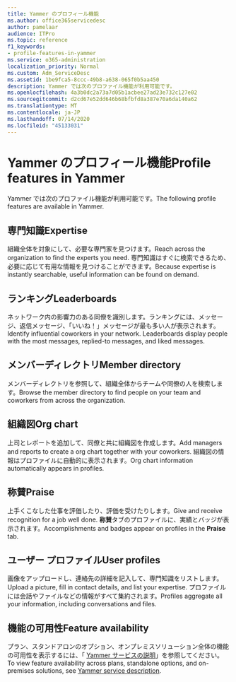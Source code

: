 ```yaml
---
title: Yammer のプロフィール機能
ms.author: office365servicedesc
author: pamelaar
audience: ITPro
ms.topic: reference
f1_keywords:
- profile-features-in-yammer
ms.service: o365-administration
localization_priority: Normal
ms.custom: Adm_ServiceDesc
ms.assetid: 1be9fca5-8ccc-49b8-a638-065f0b5aa450
description: Yammer では次のプロファイル機能が利用可能です。
ms.openlocfilehash: 4a3b0dc2a73a7d05b1acbee27ad23e732c127e02
ms.sourcegitcommit: d2cd67e52dd646b68bfbfd8a387e70a6da140a62
ms.translationtype: MT
ms.contentlocale: ja-JP
ms.lasthandoff: 07/14/2020
ms.locfileid: "45133031"
---
```

# <a name="profile-features-in-yammer"></a><span data-ttu-id="b2d60-103">Yammer のプロフィール機能</span><span class="sxs-lookup"><span data-stu-id="b2d60-103">Profile features in Yammer</span></span>

<span data-ttu-id="b2d60-104">Yammer では次のプロファイル機能が利用可能です。</span><span class="sxs-lookup"><span data-stu-id="b2d60-104">The following profile features are available in Yammer.</span></span>
 
## <a name="expertise"></a><span data-ttu-id="b2d60-105">専門知識</span><span class="sxs-lookup"><span data-stu-id="b2d60-105">Expertise</span></span>

<span data-ttu-id="b2d60-106">組織全体を対象にして、必要な専門家を見つけます。</span><span class="sxs-lookup"><span data-stu-id="b2d60-106">Reach across the organization to find the experts you need.</span></span> <span data-ttu-id="b2d60-107">専門知識はすぐに検索できるため、必要に応じて有用な情報を見つけることができます。</span><span class="sxs-lookup"><span data-stu-id="b2d60-107">Because expertise is instantly searchable, useful information can be found on demand.</span></span>

## <a name="leaderboards"></a><span data-ttu-id="b2d60-108">ランキング</span><span class="sxs-lookup"><span data-stu-id="b2d60-108">Leaderboards</span></span>

<span data-ttu-id="b2d60-p102">ネットワーク内の影響力のある同僚を識別します。ランキングには、メッセージ、返信メッセージ、「いいね！」メッセージが最も多い人が表示されます。</span><span class="sxs-lookup"><span data-stu-id="b2d60-p102">Identify influential coworkers in your network. Leaderboards display people with the most messages, replied-to messages, and liked messages.</span></span>

## <a name="member-directory"></a><span data-ttu-id="b2d60-111">メンバーディレクトリ</span><span class="sxs-lookup"><span data-stu-id="b2d60-111">Member directory</span></span>

<span data-ttu-id="b2d60-112">メンバーディレクトリを参照して、組織全体からチームや同僚の人を検索します。</span><span class="sxs-lookup"><span data-stu-id="b2d60-112">Browse the member directory to find people on your team and coworkers from across the organization.</span></span>
  
## <a name="org-chart"></a><span data-ttu-id="b2d60-113">組織図</span><span class="sxs-lookup"><span data-stu-id="b2d60-113">Org chart</span></span>

<span data-ttu-id="b2d60-114">上司とレポートを追加して、同僚と共に組織図を作成します。</span><span class="sxs-lookup"><span data-stu-id="b2d60-114">Add managers and reports to create a org chart together with your coworkers.</span></span> <span data-ttu-id="b2d60-115">組織図の情報はプロファイルに自動的に表示されます。</span><span class="sxs-lookup"><span data-stu-id="b2d60-115">Org chart information automatically appears in profiles.</span></span>
  
## <a name="praise"></a><span data-ttu-id="b2d60-116">称賛</span><span class="sxs-lookup"><span data-stu-id="b2d60-116">Praise</span></span>

<span data-ttu-id="b2d60-117">上手くこなした仕事を評価したり、評価を受けたりします。</span><span class="sxs-lookup"><span data-stu-id="b2d60-117">Give and receive recognition for a job well done.</span></span> <span data-ttu-id="b2d60-118">**称賛**タブのプロファイルに、実績とバッジが表示されます。</span><span class="sxs-lookup"><span data-stu-id="b2d60-118">Accomplishments and badges appear on profiles in the **Praise** tab.</span></span>
 
## <a name="user-profiles"></a><span data-ttu-id="b2d60-119">ユーザー プロファイル</span><span class="sxs-lookup"><span data-stu-id="b2d60-119">User profiles</span></span>

<span data-ttu-id="b2d60-120">画像をアップロードし、連絡先の詳細を記入して、専門知識をリストします。</span><span class="sxs-lookup"><span data-stu-id="b2d60-120">Upload a picture, fill in contact details, and list your expertise.</span></span> <span data-ttu-id="b2d60-121">プロファイルには会話やファイルなどの情報がすべて集約されます。</span><span class="sxs-lookup"><span data-stu-id="b2d60-121">Profiles aggregate all your information, including conversations and files.</span></span>
  
## <a name="feature-availability"></a><span data-ttu-id="b2d60-122">機能の可用性</span><span class="sxs-lookup"><span data-stu-id="b2d60-122">Feature availability</span></span>

<span data-ttu-id="b2d60-123">プラン、スタンドアロンのオプション、オンプレミスソリューション全体の機能の可用性を表示するには、「 [Yammer サービスの説明](yammer-service-description.md)」を参照してください。</span><span class="sxs-lookup"><span data-stu-id="b2d60-123">To view feature availability across plans, standalone options, and on-premises solutions, see [Yammer service description](yammer-service-description.md).</span></span>
  

